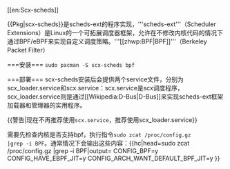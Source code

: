 [[en:Scx-scheds]]

{{Pkg|scx-scheds}}是scheds-ext的程序实现，'''scheds-ext'''（Scheduler Extensions）是Linux的一个可拓展调度器框架，允许在不修改内核代码的情况下通过BPF/eBPF来实现自定义调度策略。'''[[zhwp:BPF|BPF]]'''（Berkeley Packet Filter）

===安装===
<code>sudo&#32;pacman&#32;-S&#32;scx-scheds&#32;bpf</code>

===部署===
scx-scheds安装后会提供两个service文件，分别为scx_loader.service和scx.service：scx.service是scx调度程序，scx_loader.service则是通过[[Wikipedia:D-Bus|D-Bus]]来实现scheds-ext框架加载器和管理器的实用程序。

{{警告|现在不再推荐使用<code>scx.service</code>，推荐使用scx_loader.service}}

需要先检查内核是否支持bpf，执行指令<code>sudo&#32;zcat&#32;/proc/config.gz&#32;|grep&#32;-i&#32;BPF</code>。通常情况下会输出这些内容：{{hc|head=sudo&#32;zcat&#32;/proc/config.gz&#32;|grep&#32;-i&#32;BPF|output=
CONFIG_BPF=y
CONFIG_HAVE_EBPF_JIT=y
CONFIG_ARCH_WANT_DEFAULT_BPF_JIT=y
}}